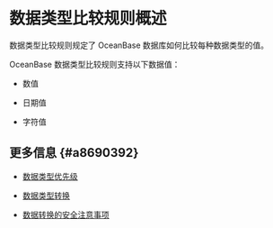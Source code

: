 数据类型比较规则概述 
===============================



数据类型比较规则规定了 OceanBase 数据库如何比较每种数据类型的值。

OceanBase 数据类型比较规则支持以下数据值：

* 数值

  

* 日期值

  

* 字符值

  




更多信息 {#a8690392}
----------------

* [数据类型优先级]()

  

* [数据类型转换]()

  

* [数据转换的安全注意事项]()

  



